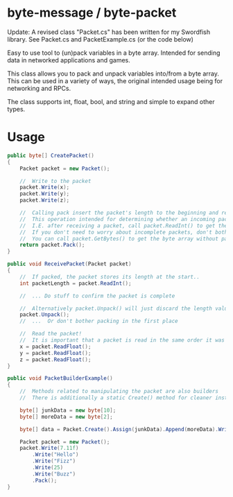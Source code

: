 # byte-message / byte-packet
Update: A revised class "Packet.cs" has been written for my Swordfish library. See Packet.cs and PacketExample.cs (or the code below)

Easy to use tool to (un)pack variables in a byte array. Intended for sending data in networked applications and games.

This class allows you to pack and unpack variables into/from a byte array.
This can be used in a variety of ways, the original intended usage being for networking and RPCs.

The class supports int, float, bool, and string and simple to expand other types.

# Usage
```csharp
public byte[] CreatePacket()
{
    Packet packet = new Packet();

    //	Write to the packet
    packet.Write(x);
    packet.Write(y);
    packet.Write(z);

    //	Calling pack insert the packet's length to the beginning and return a byte array
    //	This operation intended for determining whether an incoming packet is complete.
    //	I.E. after receiving a packet, call packet.ReadInt() to get the packet's length
    //	If you don't need to worry about incomplete packets, don't bother calling Pack()
    //  You can call packet.GetBytes() to get the byte array without packing
    return packet.Pack();
}

public void ReceivePacket(Packet packet)
{
    //	If packed, the packet stores its length at the start..
    int packetLength = packet.ReadInt();

    //	...	Do stuff to confirm the packet is complete

    //	Alternatively packet.Unpack() will just discard the length value
    packet.Unpack();
    //	...	 Or don't bother packing in the first place

    //	Read the packet!
    //	It is important that a packet is read in the same order it was written
    x = packet.ReadFloat();
    y = packet.ReadFloat();
    z = packet.ReadFloat();
}

public void PacketBuilderExample()
{
    //  Methods related to manipulating the packet are also builders
    //  There is additionally a static Create() method for cleaner instantiation

    byte[] junkData = new byte[10];
    byte[] moreData = new byte[2];

    byte[] data = Packet.Create().Assign(junkData).Append(moreData).Write(true).Write(24).Write(25);

    Packet packet = new Packet();
    packet.Write(7.11f)
        .Write("Hello")
        .Write("Fizz")
        .Write(25)
        .Write("Buzz")
        .Pack();
}
```
